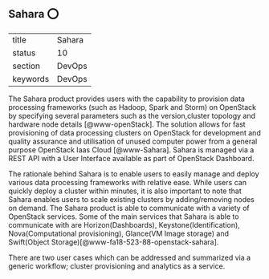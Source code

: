 ## Sahara :o:


|          |            |
| -------- | ---------- |
| title    | Sahara     | 
| status   | 10         |
| section  | DevOps     |
| keywords | DevOps     |



The Sahara product provides users with the capability to provision
data processing frameworks (such as Hadoop, Spark and Storm) on
OpenStack by specifying several parameters such as the version,cluster
topology and hardware node details [@www-openStack]. The solution
allows for fast provisioning of data processing clusters on OpenStack
for development and quality assurance and utilisation of unused
computer power from a general purpose OpenStack Iaas
Cloud [@www-Sahara].  Sahara is managed via a REST API with a User
Interface available as part of OpenStack Dashboard.

The rationale behind Sahara is to enable users to easily manage and 
deploy various data processing frameworks with relative ease. While 
users can quickly deploy a cluster within minutes, it is also important 
to note that Sahara enables users to scale existing clusters by
adding/removing nodes on demand. The Sahara product is able to communicate 
with a variety of OpenStack services. Some of the main services that Sahara 
is able to communicate with are Horizon(Dashboards), Keystone(Identification), 
Nova(Computational provisioning), Glance(VM Image storage) and Swift(Object Storage)[@www-fa18-523-88-openstack-sahara].

There are two user cases which can be addressed and summarized via a generic workflow;
cluster provisioning and analytics as a service.



